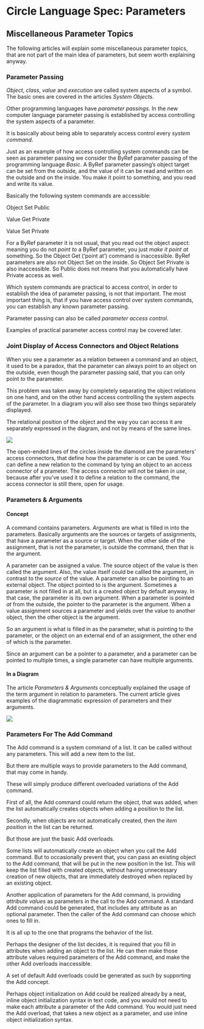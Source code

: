 ﻿Circle Language Spec: Parameters
================================

Miscellaneous Parameter Topics
------------------------------

The following articles will explain some miscellaneous parameter topics, that are not part of the main idea of parameters, but seem worth explaining anyway.

### Parameter Passing

*Object*, *class*, *value* and *execution* are called system aspects of a symbol. The basic ones are covered in the articles *System Objects*.

Other programming languages have *parameter passings*. In the new computer language parameter passing is established by access controlling the system aspects of a parameter.

It is basically about being able to separately access control every *system command*.

Just as an example of how access controlling system commands can be seen as parameter passing we consider the ByRef parameter passing of the programming language *Basic*. A ByRef parameter passing’s object target can be set from the outside, and the value of it can be read and written on the outside and on the inside. You make it point to something, and you read and write its value.

Basically the following system commands are accessible:

Object Set Public

Value Get Private

Value Set Private

For a ByRef parameter it is not usual, that you read out the object aspect: meaning you do not *point to* a ByRef parameter, you just *make it point at* something. So the Object Get (‘point at’) command is inaccessible. ByRef parameters are also not Object Set on the inside. So Object Set Private is also inaccessible. So Public does not means that you automatically have Private access as well.

Which system commands are practical to access control, in order to establish the idea of parameter passing, is not that important. The most important thing is, that if you have access control over system commands, you can establish any known parameter passing.

Parameter passing can also be called *parameter access control*.

Examples of practical parameter access control may be covered later.

### Joint Display of Access Connectors and Object Relations

When you see a parameter as a relation between a command and an object, it used to be a paradox, that the parameter can always point to an object on the outside, even though the parameter passing said, that you can only point *to* the parameter.

This problem was taken away by completely separating the object relations on one hand, and on the other hand access controlling the system aspects of the parameter. In a diagram you will also see those two things separately displayed.

The relational position of the object and the way you can access it are separately expressed in the diagram, and not by means of the same lines.

![](images/3.%20Miscellaneous%20Parameter%20Topics.001.png)

The open-ended lines of the circles inside the diamond are the parameters’ access connectors, that define how the parameter is or can be used. You can define a new relation to the command by tying an object to an access connector of a prameter. The access connector will not be taken *in use*, because after you’ve used it to define a relation to the command, the access connector is still there, open for usage.

### Parameters & Arguments

#### Concept

A command contains parameters. *Arguments* are what is filled in into the parameters. Basically arguments are the sources or targets of assignments, that have a parameter as a source or target. When the other side of the assignment, that is not the parameter, is outside the command, then that is the argument.

A parameter can be assigned a value. The source object of the value is then called the argument. Also, the value itself could be callled the argument, in contrast to the *source* of the value. A parameter can also be pointing to an external object. The object pointed to is the argument. Sometimes a parameter is not filled in at all, but is a created object by default anyway. In that case, the parameter is its own argument. When a parameter is pointed *at* from the outside, the pointer to the parameter is the argument. When a value assignment sources a parameter and yields over the value to another object, then the other object is the argument.

So an argument is what is filled in as the parameter, what is pointing to the parameter, or the object on an external end of an assignment, the other end of which is the parameter.

Since an argument can be a pointer to a parameter, and a parameter can be pointed to multiple times, a single parameter can have multiple arguments.

#### In a Diagram

The article *Parameters & Arguments* conceptually explained the usage of the term argument in relation to parameters. The current article gives examples of the diagrammatic expression of parameters and their arguments.

![](images/3.%20Miscellaneous%20Parameter%20Topics.002.png)

### Parameters For The Add Command

The Add command is a system command of a list. It can be called without any parameters. This will add a new item to the list.

But there are multiple ways to provide parameters to the Add command, that may come in handy.

These will simply produce different overloaded variations of the Add command.

First of all, the Add command could return the object, that was added, when the list automatically creates objects when adding a position to the list.

Secondly, when objects are not automatically created, then the *item position* in the list can be returned.

But those are just the basic Add overloads.

Some lists will automatically create an object when you call the Add command. But to occasionally prevent that, you can pass an existing object to the Add command, that will be put in the new position in the list. This will keep the list filled with created objects, without having unnecessary creation of new objects, that are immediately destroyed when replaced by an existing object.

Another application of parameters for the Add command, is providing *attribute values* as parameters in the call to the Add command. A standard Add command could be generated, that includes any attribute as an optional parameter. Then the caller of the Add command can choose which ones to fill in.

It is all up to the one that programs the behavior of the list.

Perhaps the designer of the list decides, it is required that you fill in attributes when adding an object to the list. He can then make those attribute values required parameters of the Add command, and make the other Add overloads inaccessible.

A set of default Add overloads could be generated as such by supporting the Add concept.

Perhaps object initialization on Add could be realized already by a neat, inline object initialization syntax in text code, and you would not need to make each attribute a parameter of the Add command. You would just need the Add overload, that takes a new object as a parameter, and use inline object initialization syntax.
